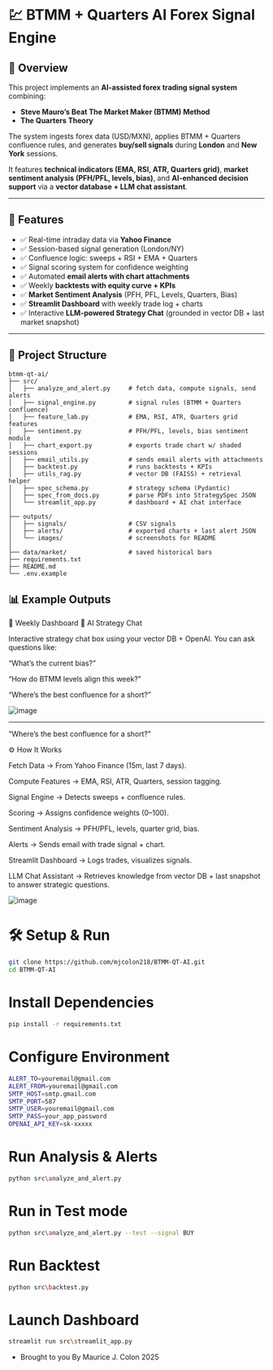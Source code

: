 # 💹 BTMM + Quarters AI Forex Signal Engine  

## 📖 Overview  
This project implements an **AI-assisted forex trading signal system** combining:  
- **Steve Mauro’s Beat The Market Maker (BTMM) Method**  
- **The Quarters Theory**  

The system ingests forex data (USD/MXN), applies BTMM + Quarters confluence rules, and generates **buy/sell signals** during **London** and **New York** sessions.  

It features **technical indicators (EMA, RSI, ATR, Quarters grid)**, **market sentiment analysis (PFH/PFL, levels, bias)**, and **AI-enhanced decision support** via a **vector database + LLM chat assistant**.  

---

## 🚀 Features  
- ✅ Real-time intraday data via **Yahoo Finance**  
- ✅ Session-based signal generation (London/NY)  
- ✅ Confluence logic: sweeps + RSI + EMA + Quarters  
- ✅ Signal scoring system for confidence weighting  
- ✅ Automated **email alerts with chart attachments**  
- ✅ Weekly **backtests with equity curve + KPIs**  
- ✅ **Market Sentiment Analysis** (PFH, PFL, Levels, Quarters, Bias)  
- ✅ **Streamlit Dashboard** with weekly trade log + charts  
- ✅ Interactive **LLM-powered Strategy Chat** (grounded in vector DB + last market snapshot)  

---

## 📂 Project Structure  
```text
btmm-qt-ai/
├── src/
│   ├── analyze_and_alert.py     # fetch data, compute signals, send alerts
│   ├── signal_engine.py         # signal rules (BTMM + Quarters confluence)
│   ├── feature_lab.py           # EMA, RSI, ATR, Quarters grid features
│   ├── sentiment.py             # PFH/PFL, levels, bias sentiment module
│   ├── chart_export.py          # exports trade chart w/ shaded sessions
│   ├── email_utils.py           # sends email alerts with attachments
│   ├── backtest.py              # runs backtests + KPIs
│   ├── utils_rag.py             # vector DB (FAISS) + retrieval helper
│   ├── spec_schema.py           # strategy schema (Pydantic)
│   ├── spec_from_docs.py        # parse PDFs into StrategySpec JSON
│   └── streamlit_app.py         # dashboard + AI chat interface
│
├── outputs/
│   ├── signals/                 # CSV signals
│   ├── alerts/                  # exported charts + last alert JSON
│   └── images/                  # screenshots for README
│
├── data/market/                 # saved historical bars
├── requirements.txt
├── README.md
└── .env.example
```
## 📊 Example Outputs
🔹 Weekly Dashboard
🔹 AI Strategy Chat

Interactive strategy chat box using your vector DB + OpenAI.
You can ask questions like:

“What’s the current bias?”

“How do BTMM levels align this week?”

“Where’s the best confluence for a short?”

![image](.\docs\images\dash.png)

---
“Where’s the best confluence for a short?”

⚙️ How It Works

Fetch Data → From Yahoo Finance (15m, last 7 days).

Compute Features → EMA, RSI, ATR, Quarters, session tagging.

Signal Engine → Detects sweeps + confluence rules.

Scoring → Assigns confidence weights (0–100).

Sentiment Analysis → PFH/PFL, levels, quarter grid, bias.

Alerts → Sends email with trade signal + chart.

Streamlit Dashboard → Logs trades, visualizes signals.

LLM Chat Assistant → Retrieves knowledge from vector DB + last snapshot to answer strategic questions.

![image](.\docs\images\test_chart.png)

# 🛠 Setup & Run

```bash
git clone https://github.com/mjcolon218/BTMM-QT-AI.git
cd BTMM-QT-AI
```

# Install Dependencies

```bash
pip install -r requirements.txt 
```

# Configure Environment

```bash
ALERT_TO=youremail@gmail.com
ALERT_FROM=youremail@gmail.com
SMTP_HOST=smtp.gmail.com
SMTP_PORT=587
SMTP_USER=youremail@gmail.com
SMTP_PASS=your_app_password
OPENAI_API_KEY=sk-xxxxx
```
# Run Analysis & Alerts
```bash
python src\analyze_and_alert.py
```
# Run in Test mode
```bash
python src\analyze_and_alert.py --test --signal BUY
```
# Run Backtest
```bash
python src\backtest.py
````
# Launch Dashboard
```bash
streamlit run src\streamlit_app.py
```

* Brought to you By Maurice J. Colon
2025
